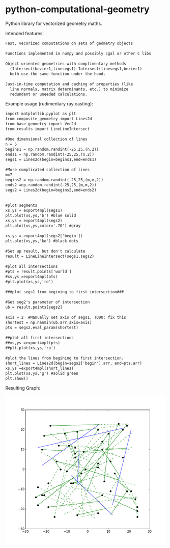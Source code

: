 python-computational-geometry
=============================

Python library for vectorized geometry maths. 

Intended features:

    Fast, vecorized computations on sets of geometry objects

    Functions implemented in numpy and possibly cgal or other C libs

    Object oriented geometries with complimentary methods 
      (Intersect(bezier1,linesegs1) Intersect(linesegs1,bezier1)
      both use the same function under the hood.

    Just-in-time computation and caching of properties (like 
      line normals, matrix determinants, etc.) to minimize 
      redundant or uneeded calculations.

Example usage (rudimentary ray casting):

    import matplotlib.pyplot as plt
    from composite_geometry import Lines2d
    from base_geometry import Vec2d
    from results import LineLineIntersect

    #One dimensional collection of lines
    n = 5 
    begins1 = np.random.randint(-25,25,(n,2))
    ends1 = np.random.randint(-25,25,(n,2))
    segs1 = Lines2d(begin=begins1,end=ends1)

    #More complicated collection of lines
    m=7  
    begins2 = np.random.randint(-25,25,(m,m,2))
    ends2 =np.random.randint(-25,25,(m,m,2))
    segs2 = Lines2d(begin=begins2,end=ends2)


    #plot segments
    xs,ys = export4mpl(segs1)
    plt.plot(xs,ys,'b') #blue solid
    xs,ys = export4mpl(segs2)
    plt.plot(xs,ys,color='.70') #gray
    
    xs,ys = export4mpl(segs2['begin'])
    plt.plot(xs,ys,'ko') #black dots

    #Set up result, but don't calculate
    result = LineLineIntersect(segs1,segs2)

    #plot all intersections
    #pts = result.points['world']
    #xs,ys =export4mpl(pts) 
    #plt.plot(xs,ys,'ro')

    ###plot segs1 from begining to first intersection###
    
    #Get seg2's parameter of intersection 
    ub = result.points[segs2] 

    axis = 2  #Manually set axis of segs1. TODO: fix this
    shortest = np.nanmin(ub.arr,axis=axis)
    pts = segs2.eval_param(shortest)

    ##plot all first intersections
    ##xs,ys =export4mpl(pts) 
    ##plt.plot(xs,ys,'ro')
    
    #plot the lines from begining to first intersection.
    short_lines = Lines2d(begin=segs2['begin'].arr, end=pts.arr)
    xs,ys =export4mpl(short_lines) 
    plt.plot(xs,ys,'g') #solid green
    plt.show()

Resulting Graph:



![simple random ray cast](./README.png)

